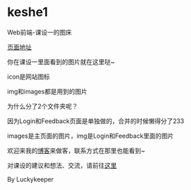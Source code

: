 # keshe1

 Web前端-课设一的图床

[页面地址](https://keshe1.luckykeeper.site:13579)

你在课设一里面看到的图片就在这里哒~

icon是网站图标

img和images都是用到的图片

为什么分了2个文件夹呢？

因为Login和Feedback页面是单独做的，合并的时候懒得分了233

images是主页面的图片，img是Login和Feedback里面的图片

欢迎来我的[博客](https://blog.luckykeeper.site:24680/)来做客，联系方式在那里也能看到~

对课设的建议和想法、交流，请前往[这里](https://blog.luckykeeper.site:24680/article/18)

By Luckykeeper
